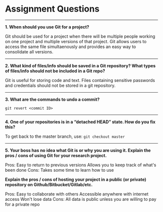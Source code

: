 # Assignment Questions 
---

**1. When should you use Git for a project?**

   Git should be used for a project when there will be multiple people 
working on one project and multiple versions of that project. Git 
allows users to access the same file simultaenously and provides an easy 
way to consolidate all versions. 

---

**2. What kind of files/info should be saved in a Git repository? What 
types of files/info should not be included in a Git repo?**

   Git is useful for storing code and text. Files containing sensitive 
passwords and credentials should not be stored in a 
git repository.

---

**3. What are the commands to undo a commit?**

   `git revert <commit ID>`

---

**4. One of your repositories is in a “detached HEAD” state. How do you 
fix this?**

   To get back to the master branch, use: 
   `git checkout master`

---

**5. Your boss has no idea what Git is or why you are using it. Explain 
the pros / cons of using Git for your research project.**
   
   Pros: Easy to return to previous versions 
   	Allows you to keep track of what's been done
   Cons: Takes some time to learn how to use

**Explain the pros / cons of hosting your project in a public (or private) repository on
Github/Bitbucket/Gitlab/etc.**
   
   Pros: Easy to collaborate with others
   	Accessible anywhere with internet access
   	Won't lose data
   Cons: All data is public unless you are willing to pay for a private repo
